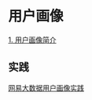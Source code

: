 # 用户画像

[1. 用户画像简介](docs/1用户画像简介.md)

## 实践

[网易大数据用户画像实践](https://mp.weixin.qq.com/s/jyiDWiK0zczEaZKY5Hy5xg)
